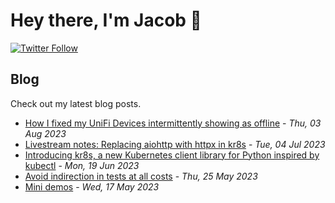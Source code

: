 # Hey there, I'm Jacob 👋
[![Twitter Follow](https://img.shields.io/twitter/follow/_jacobtomlinson?style=social)](https://twitter.com/_jacobtomlinson)

## Blog

Check out my latest blog posts.

- [How I fixed my UniFi Devices intermittently showing as offline](https://jacobtomlinson.dev/posts/2023/how-i-fixed-my-unifi-devices-intermittently-showing-as-offline/) - *Thu, 03 Aug 2023*
- [Livestream notes: Replacing aiohttp with httpx in kr8s](https://jacobtomlinson.dev/posts/2023/livestream-notes-replacing-aiohttp-with-httpx-in-kr8s/) - *Tue, 04 Jul 2023*
- [Introducing kr8s, a new Kubernetes client library for Python inspired by kubectl](https://jacobtomlinson.dev/posts/2023/introducing-kr8s-a-new-kubernetes-client-library-for-python-inspired-by-kubectl/) - *Mon, 19 Jun 2023*
- [Avoid indirection in tests at all costs](https://jacobtomlinson.dev/posts/2023/avoid-indirection-in-tests-at-all-costs/) - *Thu, 25 May 2023*
- [Mini demos](https://jacobtomlinson.dev/posts/2023/mini-demos/) - *Wed, 17 May 2023*

